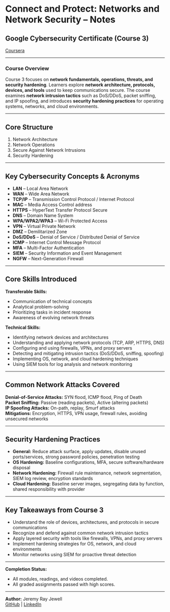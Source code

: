 # Connect and Protect: Networks and Network Security – Notes  

## Google Cybersecurity Certificate (Course 3) 

[Coursera](https://www.coursera.org/learn/networks-and-network-security/home/welcome)

---

### **Course Overview**  
Course 3 focuses on **network fundamentals, operations, threats, and security hardening**. Learners explore **network architecture, protocols, devices, and tools** used to keep communications secure. The course examines **network intrusion tactics** such as DoS/DDoS, packet sniffing, and IP spoofing, and introduces **security hardening practices** for operating systems, networks, and cloud environments.  

---

## **Core Structure**  
1. Network Architecture  
2. Network Operations  
3. Secure Against Network Intrusions 
4. Security Hardening  

---

## **Key Cybersecurity Concepts & Acronyms**  
- **LAN** – Local Area Network  
- **WAN** – Wide Area Network  
- **TCP/IP** – Transmission Control Protocol / Internet Protocol  
- **MAC** – Media Access Control address  
- **HTTPS** – HyperText Transfer Protocol Secure  
- **DNS** – Domain Name System  
- **WPA/WPA2/WPA3** – Wi-Fi Protected Access  
- **VPN** – Virtual Private Network  
- **DMZ** – Demilitarized Zone  
- **DoS/DDoS** – Denial of Service / Distributed Denial of Service  
- **ICMP** – Internet Control Message Protocol  
- **MFA** – Multi-Factor Authentication  
- **SIEM** – Security Information and Event Management  
- **NGFW** – Next-Generation Firewall  

---

## **Core Skills Introduced**  

**Transferable Skills:**  
- Communication of technical concepts  
- Analytical problem-solving  
- Prioritizing tasks in incident response  
- Awareness of evolving network threats  

**Technical Skills:**  
- Identifying network devices and architectures  
- Understanding and applying network protocols (TCP, ARP, HTTPS, DNS)  
- Configuring and using firewalls, VPNs, and proxy servers  
- Detecting and mitigating intrusion tactics (DoS/DDoS, sniffing, spoofing)  
- Implementing OS, network, and cloud hardening techniques  
- Using SIEM tools for log analysis and network monitoring  

---

## **Common Network Attacks Covered**  
**Denial-of-Service Attacks:** SYN flood, ICMP flood, Ping of Death  
**Packet Sniffing:** Passive (reading packets), Active (altering packets)  
**IP Spoofing Attacks:** On-path, replay, Smurf attacks  
**Mitigations:** Encryption, HTTPS, VPN usage, firewall rules, avoiding unsecured networks  

---

## **Security Hardening Practices**  
- **General:** Reduce attack surface, apply updates, disable unused ports/services, strong password policies, penetration testing  
- **OS Hardening:** Baseline configurations, MFA, secure software/hardware disposal  
- **Network Hardening:** Firewall rule maintenance, network segmentation, SIEM log review, encryption standards  
- **Cloud Hardening:** Baseline server images, segregating data by function, shared responsibility with provider  

---

## **Key Takeaways from Course 3**  
- Understand the role of devices, architectures, and protocols in secure communications  
- Recognize and defend against common network intrusion tactics  
- Apply layered security with tools like firewalls, VPNs, and proxy servers  
- Implement hardening strategies for OS, network, and cloud environments  
- Monitor networks using SIEM for proactive threat detection  

---

**Completion Status:**
- All modules, readings, and videos completed.
- All graded assignments passed with high scores.

---

**Author:** Jeremy Ray Jewell  
[GitHub](https://github.com/jeremyrayjewell) | [LinkedIn](https://www.linkedin.com/in/jeremyrayjewell)  
